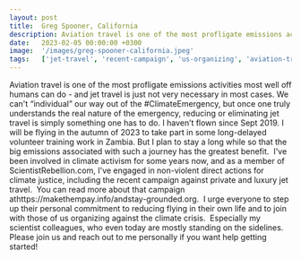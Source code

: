 ```yaml
---
layout: post
title:  Greg Spooner, California
description: Aviation travel is one of the most profligate emissions activities most well off humans can do - and jet travel is just not very necessary in most cas...
date:   2023-02-05 00:00:00 +0300
image:  '/images/greg-spooner-california.jpeg'
tags:   ['jet-travel', 'recent-campaign', 'us-organizing', 'aviation-travel', 'urge-everyone', 'take-part', 'scientist-colleagues', 'real-nature']
---
```

Aviation travel is one of the most profligate emissions activities most well off humans can do - and jet travel is just not very necessary in most cases. We can't “individual” our way out of the #ClimateEmergency, but once one truly understands the real nature of the emergency, reducing or eliminating jet travel is simply something one has to do. I haven’t flown since Sept 2019. I will be flying in the autumn of 2023 to take part in some long-delayed volunteer training work in Zambia. But I plan to stay a long while so that the big emissions associated with such a journey has the greatest benefit.  I've been involved in climate activism for some years now, and as a member of ScientistRebellion.com, I've engaged in non-violent direct actions for climate justice, including the recent campaign against private and luxury jet travel.  You can read more about that campaign athttps://makethempay.info/andstay-grounded.org.  I urge everyone to step up their personal commitment to reducing flying in their own life and to join with those of us organizing against the climate crisis.  Especially my scientist colleagues, who even today are mostly standing on the sidelines.  Please join us and reach out to me personally if you want help getting started!

